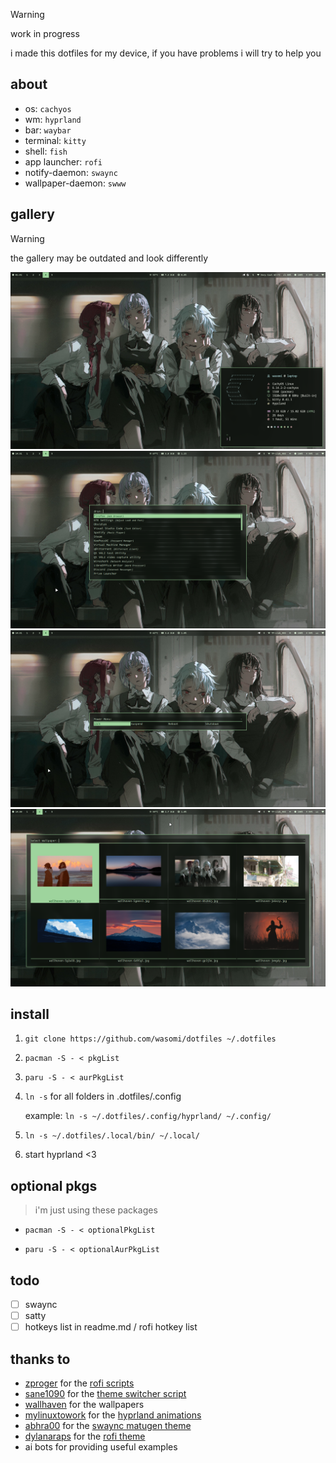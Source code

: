 > [!warning]
> work in progress
> 
> i made this dotfiles for my device, if you have problems i will try to help you

## about

- os: `cachyos`
- wm: `hyprland`
- bar: `waybar`
- terminal: `kitty`
- shell: `fish`
- app launcher: `rofi`
- notify-daemon: `swaync`
- wallpaper-daemon: `swww`

## gallery

> [!warning]
> the gallery may be outdated and look differently

![main](Pictures/Screenshots/main.png)
![rofi](Pictures/Screenshots/rofi.png)
![powerMenu](Pictures/Screenshots/powerMenu.png)
![wallpaperChanger](Pictures/Screenshots/wallpaperChanger.png)

## install

1. `git clone https://github.com/wasomi/dotfiles ~/.dotfiles`
2. `pacman -S - < pkgList`
3. `paru -S - < aurPkgList`
4. `ln -s` for all folders in .dotfiles/.config
    
    example: `ln -s ~/.dotfiles/.config/hyprland/ ~/.config/`
5. `ln -s ~/.dotfiles/.local/bin/ ~/.local/`
6. start hyprland <3


## optional pkgs

> i'm just using these packages

- `pacman -S - < optionalPkgList`

- `paru -S - < optionalAurPkgList`

## todo

- [ ] swaync
- [ ] satty
- [ ] hotkeys list in readme.md / rofi hotkey list

## thanks to

- [zproger](https://github.com/Zproger/) for the [rofi scripts](https://github.com/Zproger/bspwm-dotfiles/tree/main/bin)
- [sane1090](https://www.youtube.com/@sane1090x) for the [theme switcher script](https://youtu.be/PLb2lA9jBCI?si=PrIcooBkzP5Gz0YF)
- [wallhaven](https://wallhaven.cc) for the wallpapers
- [mylinuxtowork](https://github.com/mylinuxforwork) for the [hyprland animations](https://github.com/mylinuxforwork/dotfiles/tree/main/share/dotfiles/.config/hypr/conf/animations)
- [abhra00](https://github.com/Abhra00) for the [swaync matugen theme](https://github.com/Abhra00/Matuprland/tree/main/swaync/themes/matugen-nc)
- [dylanaraps](https://github.com/dylanaraps) for the [rofi theme](https://github.com/dylanaraps/pywal/blob/master/pywal/templates/colors-rofi-dark.rasi)
- ai bots for providing useful examples